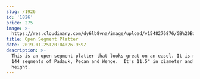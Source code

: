 ```yaml
---
slug: /1926
id: '1826'
price: 275
image: >-
  https://res.cloudinary.com/dy6lb8vna/image/upload/v1548276876/GB%20Bowlworks%20Gallery/IMG_3048a.jpg
title: Open Segment Platter
date: 2019-01-25T20:04:26.959Z
description: >-
  This is an open segment platter that looks great on an easel. It is made from
  144 segments of Padauk, Pecan and Wenge.  It's 11.5" in diameter and 3" in
  height.
---
```



